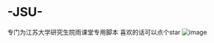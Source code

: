 # -JSU-
专门为江苏大学研究生院雨课堂专用脚本
喜欢的话可以点个star
![image](https://github.com/luoyanpei/-JSU-/assets/64511605/c3fa9c0a-ba7c-4e96-ba01-62b7f8f9f497)
